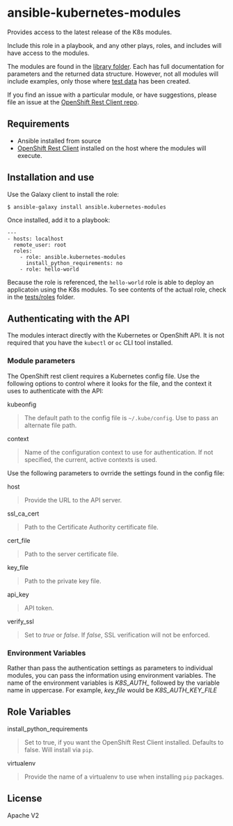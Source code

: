# ansible-kubernetes-modules

Provides access to the latest release of the K8s modules. 

Include this role in a playbook, and any other plays, roles, and includes will have access to the modules.

The modules are found in the [library folder](./library). Each has full documentation for parameters and the returned data structure. However, not all modules will include examples, only those where [test data](https://github.com/openshift/openshift-restclient-python/tree/master/openshift/ansiblegen/examples) has been created.

If you find an issue with a particular module, or have suggestions, please file an issue at the [OpenShift Rest Client repo](https://github.com/openshift/openshift-restclient-python/issues).

## Requirements

- Ansible installed from source
- [OpenShift Rest Client](https://github.com/openshift/openshift-restclient-python) installed on the host where the modules will execute.

## Installation and use

Use the Galaxy client to install the role:

```
$ ansible-galaxy install ansible.kubernetes-modules
```

Once installed, add it to a playbook:

```
---
- hosts: localhost
  remote_user: root
  roles:
    - role: ansible.kubernetes-modules
      install_python_requirements: no
    - role: hello-world
```

Because the role is referenced, the `hello-world` role is able to deploy an applicatoin using the K8s modules. To see contents of the actual role, check in the [tests/roles](./tests/roles) folder.

## Authenticating with the API

The modules interact directly with the Kubernetes or OpenShift API. It is not required that you have the `kubectl` or `oc` CLI tool installed. 

### Module parameters 

The OpenShift rest client requires a Kubernetes config file. Use the following options to control where it looks for the file, and the context it uses to authenticate with the API:

kubeonfig
> The default path to the config file is `~/.kube/config`. Use to pass an alternate file path.

context
> Name of the configuration context to use for authentication. If not specified, the current, active contexts is used.

Use the following parameters to ovrride the settings found in the config file:

host
> Provide the URL to the API server.

ssl_ca_cert
> Path to the Certificate Authority certificate file.

cert_file
> Path to the server certificate file.

key_file
> Path to the private key file.

api_key
> API token.

verify_ssl
> Set to *true* or *false*. If *false*, SSL verification will not be enforced. 

### Environment Variables

Rather than pass the authentication settings as parameters to individual modules,  you can pass the information using environment variables. The name of the environment variables is *K8S_AUTH_* followed by the variable name in uppercase. For example, *key_file* would be *K8S_AUTH_KEY_FILE*

## Role Variables

install_python_requirements
> Set to true, if you want the OpenShift Rest Client installed. Defaults to false. Will install via `pip`.

virtualenv
> Provide the name of a virtualenv to use when installing `pip` packages.

## License

Apache V2
